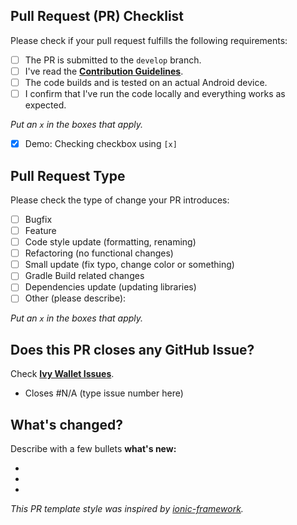 ## Pull Request (PR) Checklist

Please check if your pull request fulfills the following requirements:

- [ ] The PR is submitted to the `develop` branch.
- [ ] I've read the **[Contribution Guidelines](https://github.com/ILIYANGERMANOV/ivy-wallet/blob/main/CONTRIBUTING.md)**.
- [ ] The code builds and is tested on an actual Android device.
- [ ] I confirm that I've run the code locally and everything works as expected.

_Put an `x` in the boxes that apply._

- [x] Demo: Checking checkbox using `[x]`

## Pull Request Type

Please check the type of change your PR introduces:

- [ ] Bugfix
- [ ] Feature
- [ ] Code style update (formatting, renaming)
- [ ] Refactoring (no functional changes)
- [ ] Small update (fix typo, change color or something)
- [ ] Gradle Build related changes
- [ ] Dependencies update (updating libraries)
- [ ] Other (please describe):

_Put an `x` in the boxes that apply._

## Does this PR closes any GitHub Issue?

Check **[Ivy Wallet Issues](https://github.com/ILIYANGERMANOV/ivy-wallet/issues)**.

- Closes #N/A (type issue number here)

## What's changed?

Describe with a few bullets **what's new:**

-
-
-

_This PR template style was inspired
by [ionic-framework](https://github.com/ionic-team/ionic-framework/blob/main/.github/PULL_REQUEST_TEMPLATE.md)._